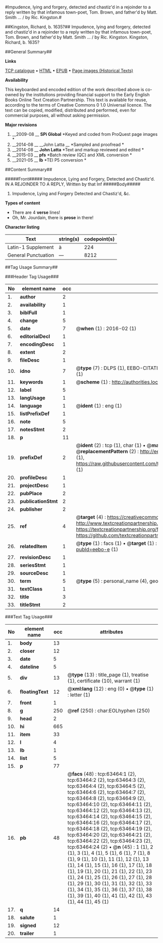 #Impudence, lying and forgery, detected and chastiz'd in a rejoinder to a reply written by that infamous town-poet, Tom. Brown, and father'd by Matt. Smith ... / by Ric. Kingston.#

##Kingston, Richard, b. 1635?##
Impudence, lying and forgery, detected and chastiz'd in a rejoinder to a reply written by that infamous town-poet, Tom. Brown, and father'd by Matt. Smith ... / by Ric. Kingston.
Kingston, Richard, b. 1635?

##General Summary##

**Links**

[TCP catalogue](http://www.ota.ox.ac.uk/tcp/)  • 
[HTML](http://tei.it.ox.ac.uk/tcp/Texts-HTML/free/A47/A47482.html)  • 
[EPUB](http://tei.it.ox.ac.uk/tcp/Texts-EPUB/free/A47/A47482.epub) • 
[Page images (Historical Texts)](https://historicaltexts.jisc.ac.uk/eebo-12571347e)

**Availability**

This keyboarded and encoded edition of the work described above is co-owned by the
    institutions providing financial support to the Early English Books Online Text Creation
    Partnership. This text is available for reuse, according to the terms of  Creative Commons 0 1.0 Universal
    licence. The text can be copied, modified, distributed and performed, even for commercial
    purposes, all without asking permission.

**Major revisions**

1. __2009-08 __ __SPi Global__ *Keyed and coded from ProQuest page images *
1. __2014-08 __ __John Latta __ *Sampled and proofread *
1. __2014-08 __ __John Latta__ *Text and markup reviewed and edited *
1. __2015-03 __ __pfs__ *Batch review (QC) and XML conversion *
1. __2021-05 __ __lb__ *TEI P5 conversion *

##Content Summary##

#####Front#####
Impudence, Lying and Forgery, Detected and Chastiz'd. IN A REJOINDER TO A REPLY, Written by that Inf
#####Body#####

1. Impudence, Lying and Forgery Detected and Chastiz'd, &c.

**Types of content**

  * There are 4 **verse** lines!
  * Oh, Mr. Jourdain, there is **prose** in there!

**Character listing**


|Text|string(s)|codepoint(s)|
|---|---|---|
|Latin-1 Supplement|à|224|
|General Punctuation|—|8212|

##Tag Usage Summary##

###Header Tag Usage###

|No|element name|occ|attributes|
|---|---|---|---|
|1.|__author__|2||
|2.|__availability__|1||
|3.|__biblFull__|1||
|4.|__change__|5||
|5.|__date__|7| @__when__ (1) : 2016-02 (1)|
|6.|__editorialDecl__|1||
|7.|__encodingDesc__|1||
|8.|__extent__|2||
|9.|__fileDesc__|1||
|10.|__idno__|7| @__type__ (7) : DLPS (1), EEBO-CITATION (1), VID (1), EEBO-PROQUEST (1), STC (2), OCLC (1)|
|11.|__keywords__|1| @__scheme__ (1) : http://authorities.loc.gov/ (1)|
|12.|__label__|5||
|13.|__langUsage__|1||
|14.|__language__|1| @__ident__ (1) : eng (1)|
|15.|__listPrefixDef__|1||
|16.|__note__|5||
|17.|__notesStmt__|2||
|18.|__p__|11||
|19.|__prefixDef__|2| @__ident__ (2) : tcp (1), char (1)  •  @__matchPattern__ (2) : ([0-9\-]+):([0-9IVX]+) (1), (.+) (1)  •  @__replacementPattern__ (2) : http://eebo.chadwyck.com/downloadtiff?vid=$1&page=$2 (1), https://raw.githubusercontent.com/textcreationpartnership/Texts/master/tcpchars.xml#$1 (1)|
|20.|__profileDesc__|1||
|21.|__projectDesc__|1||
|22.|__pubPlace__|2||
|23.|__publicationStmt__|2||
|24.|__publisher__|2||
|25.|__ref__|4| @__target__ (4) : https://creativecommons.org/publicdomain/zero/1.0/ (1), http://www.textcreationpartnership.org/docs/. (1), https://textcreationpartnership.org/faq/#faq05 (1), https://github.com/textcreationpartnership (1)|
|26.|__relatedItem__|1| @__type__ (1) : facs (1)  •  @__target__ (1) : https://data.historicaltexts.jisc.ac.uk/view?pubId=eebo-e (1)|
|27.|__revisionDesc__|1||
|28.|__seriesStmt__|1||
|29.|__sourceDesc__|1||
|30.|__term__|5| @__type__ (5) : personal_name (4), geographic_name (1)|
|31.|__textClass__|1||
|32.|__title__|3||
|33.|__titleStmt__|2||


###Text Tag Usage###

|No|element name|occ|attributes|
|---|---|---|---|
|1.|__body__|13||
|2.|__closer__|12||
|3.|__date__|5||
|4.|__dateline__|5||
|5.|__div__|13| @__type__ (13) : title_page (1), treatise (1), certificate (10), warrant (1)|
|6.|__floatingText__|12| @__xml:lang__ (12) : eng (0)  •  @__type__ (1) : letter (1)|
|7.|__front__|1||
|8.|__g__|250| @__ref__ (250) : char:EOLhyphen (250)|
|9.|__head__|2||
|10.|__hi__|665||
|11.|__item__|33||
|12.|__l__|4||
|13.|__lb__|1||
|14.|__list__|5||
|15.|__p__|77||
|16.|__pb__|48| @__facs__ (48) : tcp:63464:1 (2), tcp:63464:2 (2), tcp:63464:3 (2), tcp:63464:4 (2), tcp:63464:5 (2), tcp:63464:6 (2), tcp:63464:7 (2), tcp:63464:8 (2), tcp:63464:9 (2), tcp:63464:10 (2), tcp:63464:11 (2), tcp:63464:12 (2), tcp:63464:13 (2), tcp:63464:14 (2), tcp:63464:15 (2), tcp:63464:16 (2), tcp:63464:17 (2), tcp:63464:18 (2), tcp:63464:19 (2), tcp:63464:20 (2), tcp:63464:21 (2), tcp:63464:22 (2), tcp:63464:23 (2), tcp:63464:24 (2)  •  @__n__ (45) : 1 (1), 2 (1), 3 (1), 4 (1), 5 (1), 6 (1), 7 (1), 8 (1), 9 (1), 10 (1), 11 (1), 12 (1), 13 (1), 14 (1), 15 (1), 16 (1), 17 (1), 18 (1), 19 (1), 20 (1), 21 (1), 22 (1), 23 (1), 24 (1), 25 (1), 26 (1), 27 (1), 28 (1), 29 (1), 30 (1), 31 (1), 32 (1), 33 (1), 34 (1), 35 (1), 36 (1), 37 (1), 38 (1), 39 (1), 40 (1), 41 (1), 42 (1), 43 (1), 44 (1), 45 (1)|
|17.|__q__|14||
|18.|__salute__|1||
|19.|__signed__|12||
|20.|__trailer__|1||
